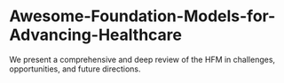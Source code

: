 # Awesome-Foundation-Models-for-Advancing-Healthcare
We present a comprehensive and deep review of the HFM in challenges, opportunities, and future directions.
